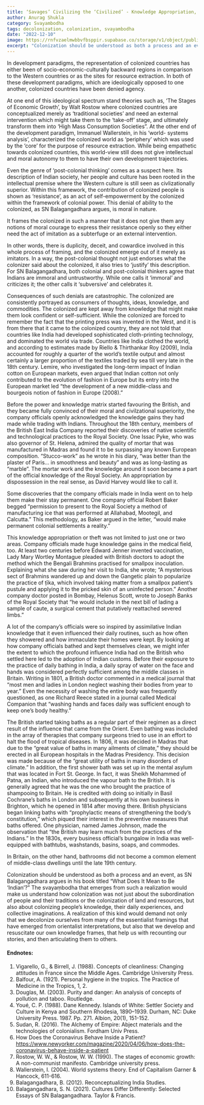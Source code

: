 ```yaml
---
title: ‘Savages’ Civilizing the ‘Civilized’ - Knowledge Appropriation, Colonial Consciousness and the Production of ‘Hybridized Indians’
author: Anurag Shukla
category: Svayambodha
tags: decolonization, colonization, svayambodha
date: "2022-12-10"
image: https://rnfvzaelmwbbvfbsppir.supabase.co/storage/v1/object/public/brhatwebsite/05dhiti/55.webp
excerpt: "Colonization should be understood as both a process and an event. The svayaṃbodha that emerges from such a realization would make us understand how colonization was not just about the subordination of people and their traditions or the colonization of land and resources, but also about colonizing people's knowledge, their daily experiences, and collective imaginations."
---
```


In development paradigms, the representation of colonized countries has either been of socio-economic-culturally backward regions in comparison to the Western countries or as the sites for resource extraction. In both of these development paradigms, which are ideologically opposed to one another, colonized countries have been denied agency.

At one end of this ideological spectrum stand theories such as, ‘The Stages of Economic Growth’, by Walt Rostow where colonized countries are conceptualized merely as ‘traditional societies’ and need an external intervention which might take them to the ‘take-off’ stage, and ultimately transform them into ‘High Mass Consumption Societies”. At the other end of the development paradigm, Immanuel Wallerstein, in his ‘world- systems analysis’, characterized the colonized world as ‘periphery’ which was used by the ‘core’ for the purpose of resource extraction. While being empathetic towards colonized countries, this world-view still does not give intellectual and moral autonomy to them to have their own development trajectories.

Even the genre of ‘post-colonial thinking’ comes as a suspect here. Its description of Indian society, her people and culture has been rooted in the intellectual premise where the Western culture is still seen as civlizationally superior. Within this framework, the contribution of colonized people is shown as ‘resistance’, as an act of self-empowerment by the colonized within the framework of colonial power. This denial of ability to the colonized, as SN Balagangadhara argues, is moral in nature.

It frames the colonized in such a manner that it does not give them any notions of moral courage to express their resistance openly so they either need the act of imitation as a subterfuge or an external intervention.

In other words, there is duplicity, deceit, and cowardice involved in this whole process of framing, and the colonized emerge out of it merely as imitators. In a way, the post-colonial thought not just endorses what the colonizer said about the colonized, it also tries to ‘justify’ this description. For SN Balagangadhara, both colonial and post-colonial thinkers agree that Indians are immoral and untrustworthy. While one calls it ‘immoral’ and criticizes it; the other calls it ‘subversive’ and celebrates it.

Consequences of such denials are catastrophic. The colonized are consistently portrayed as consumers of thoughts, ideas, knowledge, and commodities. The colonized are kept away from knowledge that might make them look confident or self-sufficient. While the colonized are forced to remember the fact that the printing press was invented in the West, and it is from there that it came to the colonized country, they are not told that countries like India had developed sophisticated cloth-printing technology, and dominated the world via trade. Countries like India clothed the world, and according to estimates made by Riello & Thirthankar Roy (2009), India accounted for roughly a quarter of the world’s textile output and almost certainly a larger proportion of the textiles traded by sea till very late in the 18th century. Lemire, who investigated the long-term impact of Indian cotton on European markets, even argued that Indian cotton not only contributed to the evolution of fashion in Europe but its entry into the European market led “the development of a new middle-class and bourgeois notion of fashion in Europe (2008).”

Before the power and knowledge matrix started favouring the British, and they became fully convinced of their moral and civilzational superiority, the company officials openly acknowledged the knowledge gains they had made while trading with Indians. Throughout the 18th century, members of the British East India Company reported their discoveries of native scientific and technological practices to the Royal Society. One Issac Pyke, who was also governor of St. Helena, admired the quality of mortar that was manufactured in Madras and found it to be surpassing any known European composition. “Stucco-work” as he wrote in his diary, “was better than the plaster of Paris… in smoothness and beauty” and was as long-lasting as “marble”. The mortar work and the knowledge around it soon became a part of the official knowledge of the Royal Society. An appropriation by dispossession in the real sense, as David Harvey would like to call it.

Some discoveries that the company officials made in India went on to help them make their stay permanent. One company official Robert Baker begged “permission to present to the Royal Society a method of manufacturing ice that was performed at Allahabad, Mootegil, and Calcutta.” This methodology, as Baker argued in the letter, “would make permanent colonial settlements a reality.”

This knowledge appropriation or theft was not limited to just one or two areas. Company officials made huge knowledge gains in the medical field, too. At least two centuries before Edward Jenner invented vaccination, Lady Mary Wortley Montague pleaded with British doctors to adopt the method which the Bengali Brahmins practised for smallpox inoculation. Explaining what she saw during her visit to India, she wrote; “A mysterious sect of Brahmins wandered up and down the Gangetic plain to popularize the practice of ṭīka, which involved taking matter from a smallpox patient’s pustule and applying it to the pricked skin of an uninfected person.” Another company doctor posted in Bombay, Helenus Scott, wrote to Joseph Banks of the Royal Society that “he would include in the next bill of lading a sample of caute, a surgical cement that putatively reattached severed limbs.”

A lot of the company’s officials were so inspired by assimilative Indian knowledge that it even influenced their daily routines, such as how often they showered and how immaculate their homes were kept. By looking at how company officials bathed and kept themselves clean, we might infer the extent to which the profound influence India had on the British who settled here led to the adoption of Indian customs. Before their exposure to the practice of daily bathing in India, a daily spray of water on the face and hands was considered perfectly sufficient among the middle classes in Britain. Writing in 1801, a British doctor commented in a medical journal that “most men and ladies in London neglect washing their bodies from year to year.” Even the necessity of washing the entire body was frequently questioned, as one Richard Reece stated in a journal called Medical Companion that “washing hands and faces daily was sufficient enough to keep one’s body healthy.”

The British started taking baths as a regular part of their regimen as a direct result of the influence that came from the Orient. Even bathing was included in the array of therapies that company surgeons tried to use in an effort to halt the flood of tropical diseases. In 1806, it was decided in Madras that due to the “great value of baths in many ailments of climate,” they should be erected in all European hospitals in the Madras Presidency. This decision was made because of the “great utility of baths in many disorders of climate.” In addition, the first shower bath was set up in the mental asylum that was located in Fort St. George. In fact, it was Sheikh Mohammed of Patna, an Indian, who introduced the vapour bath to the British. It is generally agreed that he was the one who brought the practice of shampooing to Britain. He is credited with doing so initially in Basil Cochrane’s baths in London and subsequently at his own business in Brighton, which he opened in 1814 after moving there. British physicians began linking baths with “prophylactic means of strengthening the body’s constitution,” which piqued their interest in the preventive measures that baths offered. One physician, named James Johnson, made the observation that “the British may learn much from the practices of the Indians.” In the 1830s, every business official’s bungalow in India was well-equipped with bathtubs, washstands, basins, soaps, and commodes.

In Britain, on the other hand, bathrooms did not become a common element of middle-class dwellings until the late 19th century.

Colonization should be understood as both a process and an event, as SN Balagangadhara argues in his book titled “What Does It Mean to Be ‘Indian’?” The svayaṃbodha that emerges from such a realization would make us understand how colonization was not just about the subordination of people and their traditions or the colonization of land and resources, but also about colonizing people’s knowledge, their daily experiences, and collective imaginations. A realization of this kind would demand not only that we decolonize ourselves from many of the essentialist framings that have emerged from orientalist interpretations, but also that we develop and resuscitate our own knowledge frames, that help us with recounting our stories, and then articulating them to others.

#### Endnotes:
1. Vigarello, G., & Birrell, J. (1988). Concepts of cleanliness: Changing attitudes in France since the Middle Ages. Cambridge University Press.
2. Balfour, A. (1921). Personal hygiene in the tropics. The Practice of Medicine in the Tropics, 1, 2.
3. Douglas, M. (2003). Purity and danger: An analysis of concepts of pollution and taboo. Routledge.
4. Youé, C. P. (1988). Dane Kennedy. Islands of White: Settler Society and Culture in Kenya and Southern Rhodesia, 1890–1939. Durham, NC: Duke University Press. 1987. Pp. 271. Albion, 20(1), 151-152.
5. Sudan, R. (2016). The Alchemy of Empire: Abject materials and the technologies of colonialism. Fordham Univ Press.
6. How Does the Coronavirus Behave Inside a Patient? https://www.newyorker.com/magazine/2020/04/06/how-does-the-coronavirus-behave-inside-a-patient
7. Rostow, W. W., & Rostow, W. W. (1990). The stages of economic growth: A non-communist manifesto. Cambridge university press.
8. Wallerstein, I. (2004). World systems theory. End of Capitalism Garner & Hancock, 611-616.
9. Balagangadhara, B. (2012). Reconceptualizing India Studies.
10. Balagangadhara, S. N. (2021). Cultures Differ Differently: Selected Essays of SN Balagangadhara. Taylor & Francis.